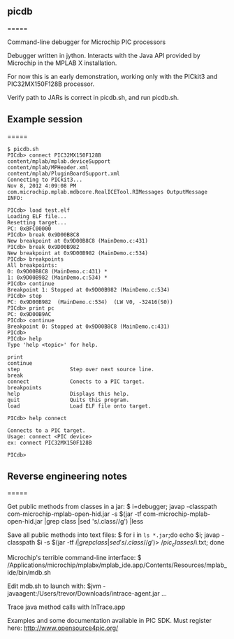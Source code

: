 ## picdb
=====

Command-line debugger for Microchip PIC processors

Debugger written in jython.  Interacts with the Java API provided by Microchip in the MPLAB X installation.

For now this is an early demonstration, working only with the PICkit3 and PIC32MX150F128B processor.

Verify path to JARs is correct in picdb.sh, and run picdb.sh.


## Example session
=====
```
$ picdb.sh 
PICdb> connect PIC32MX150F128B    
content/mplab/mplab.deviceSupport
content/mplab/MPHeader.xml
content/mplab/PluginBoardSupport.xml
Connecting to PICkit3...
Nov 8, 2012 4:09:08 PM com.microchip.mplab.mdbcore.RealICETool.RIMessages OutputMessage
INFO: 

PICdb> load test.elf
Loading ELF file...
Resetting target...
PC: 0xBFC00000
PICdb> break 0x9D00B8C8
New breakpoint at 0x9D00B8C8 (MainDemo.c:431)
PICdb> break 0x9D00B982
New breakpoint at 0x9D00B982 (MainDemo.c:534)
PICdb> breakpoints
All breakpoints:
0: 0x9D00B8C8 (MainDemo.c:431) *
1: 0x9D00B982 (MainDemo.c:534) *
PICdb> continue
Breakpoint 1: Stopped at 0x9D00B982 (MainDemo.c:534)
PICdb> step
PC: 0x9D00B982  (MainDemo.c:534)  (LW V0, -32416(S0))
PICdb> print pc
PC: 0x9D00B9AC
PICdb> continue
Breakpoint 0: Stopped at 0x9D00B8C8 (MainDemo.c:431)
PICdb> 
PICdb> help
Type 'help <topic>' for help.

print               
continue            
step                Step over next source line.
break               
connect             Conects to a PIC target.
breakpoints         
help                Displays this help.
quit                Quits this program.
load                Load ELF file onto target.

PICdb> help connect

Connects to a PIC target.
Usage: connect <PIC device>
ex: connect PIC32MX150F128B

PICdb>   
```

## Reverse engineering notes
=====

Get public methods from classes in a jar:
$ i=debugger; javap -classpath com-microchip-mplab-open-hid.jar -s $(jar -tf com-microchip-mplab-open-hid.jar |grep class |sed 's/.class//g') |less

Save all public methods into text files:
$ for i in `ls *.jar`;do echo $i; javap -classpath $i -s $(jar -tf $i |grep class |sed 's/.class//g') > ~/pic_classes/$i.txt; done

Microchip's terrible command-line interface:
$ /Applications/microchip/mplabx/mplab_ide.app/Contents/Resources/mplab_ide/bin/mdb.sh

Edit mdb.sh to launch with:
$jvm -javaagent:/Users/trevor/Downloads/intrace-agent.jar ...

Trace java method calls with InTrace.app

Examples and some documentation available in PIC SDK.  Must register here:
http://www.opensource4pic.org/
